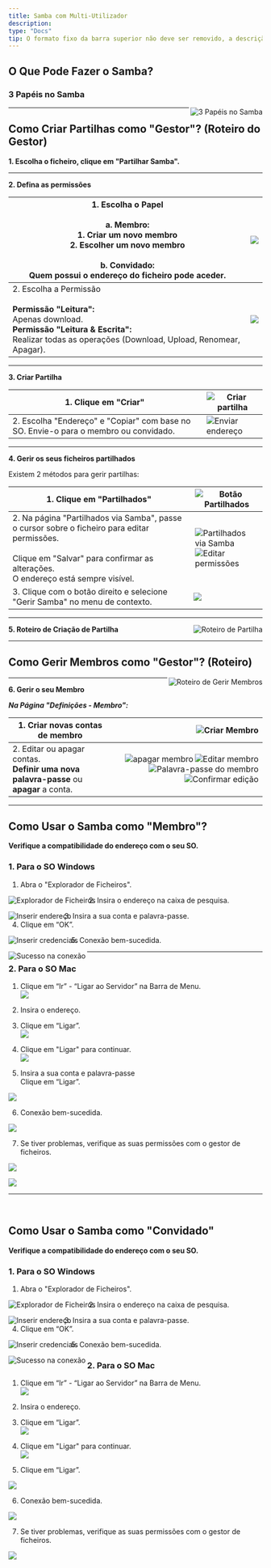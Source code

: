 ```yaml
---
title: Samba com Multi-Utilizador
description: 
type: "Docs"
tip: O formato fixo da barra superior não deve ser removido, a descrição é a descrição do artigo, se não preenchida será capturada a primeira parte do conteúdo
---
```


## O Que Pode Fazer o Samba?

### 3 Papéis no Samba
<img align="right" src="https://manage.icewhale.io/api/static/docs/1728713979484_image.png" alt="3 Papéis no Samba">

---

## Como Criar Partilhas como "Gestor"? (Roteiro do Gestor)

**1. Escolha o ficheiro, clique em "Partilhar Samba".**

---

**2. Defina as permissões**

| 1. Escolha o Papel <br><br> a. Membro:<br> 1. Criar um novo membro<br>2. Escolher um novo membro<br><br> b. Convidado:<br>Quem possui o endereço do ficheiro pode aceder. | ![](https://manage.icewhale.io/api/static/docs/1728719197031_image.png) |
| -------- | ----- |
| 2. Escolha a Permissão<br><br> **Permissão "Leitura":** <br> Apenas download.<br> **Permissão "Leitura & Escrita":** <br> Realizar todas as operações (Download, Upload, Renomear, Apagar). | ![](https://manage.icewhale.io/api/static/docs/1728719216869_image.png)|

---

**3. Criar Partilha**


| 1. Clique em "Criar" | <img align="right" src="https://manage.icewhale.io/api/static/docs/1728638375493_image.png" alt="Criar partilha"> |
| -------- | ----- |
| 2. Escolha "Endereço" e "Copiar" com base no SO. Envie-o para o membro ou convidado. | <img align="right" src="https://manage.icewhale.io/api/static/docs/1728638496968_image.png" alt="Enviar endereço"> |

---

**4. Gerir os seus ficheiros partilhados**

Existem 2 métodos para gerir partilhas:


| 1. Clique em "Partilhados" | <img align="right" src="https://manage.icewhale.io/api/static/docs/1728638620287_image.png" alt="Botão Partilhados"> |
| -------- | ----- |
| 2. Na página "Partilhados via Samba", passe o cursor sobre o ficheiro para editar permissões.<br><br> Clique em "Salvar" para confirmar as alterações.<br> O endereço está sempre visível. | <img align="right" src="https://manage.icewhale.io/api/static/docs/1728638763045_image.png" alt="Partilhados via Samba"><br><img align="right" src="https://manage.icewhale.io/api/static/docs/1728638801741_image.png" alt="Editar permissões"> |
| 3. Clique com o botão direito e selecione "Gerir Samba" no menu de contexto.  | ![](https://manage.icewhale.io/api/static/docs/1728714108676_image.png) |

---

**5. Roteiro de Criação de Partilha**
<img align="right" src="https://manage.icewhale.io/api/static/docs/1728714127575_image.png" alt="Roteiro de Partilha">

---

## Como Gerir Membros como "Gestor"? (Roteiro)

<img align="right" src="https://manage.icewhale.io/api/static/docs/1728714150294_image.png" alt="Roteiro de Gerir Membros">

---

**6. Gerir o seu Membro**

***Na Página "Definições - Membro":***

| 1. Criar novas contas de membro | <img align="right" src="https://manage.icewhale.io/api/static/docs/1728639235564_image.png" alt="Criar Membro"> |
| -------- | ----- |
| 2. Editar ou apagar contas.<br> **Definir uma nova palavra-passe** ou **apagar** a conta. | <img align="right" src="https://manage.icewhale.io/api/static/docs/1728639475546_image.png" alt="Editar membro"><img align="right" src="https://manage.icewhale.io/api/static/docs/1728639486206_image.png" alt=" apagar membro"><img align="right" src="https://manage.icewhale.io/api/static/docs/1728639504689_image.png" alt="Palavra-passe do membro"><img align="right" src="https://manage.icewhale.io/api/static/docs/1728639516436_image.png" alt="Confirmar edição"> |

---

## Como Usar o Samba como "Membro"?

**Verifique a compatibilidade do endereço com o seu SO.**

### 1. Para o SO Windows

1. Abra o "Explorador de Ficheiros".  
<img align="left" src="https://manage.icewhale.io/api/static/docs/1728370332527_4.1.png" alt="Explorador de Ficheiros">

2. Insira o endereço na caixa de pesquisa.  
<img align="left" src="https://manage.icewhale.io/api/static/docs/1728370346032_4.2.png" alt="Inserir endereço">

3. Insira a sua conta e palavra-passe.  
4. Clique em “OK”.  
<img align="left" src="https://manage.icewhale.io/api/static/docs/1728370367682_4.3.png" alt="Inserir credenciais">

5. Conexão bem-sucedida.  
<img align="left" src="https://manage.icewhale.io/api/static/docs/1728370378592_4.4.png" alt="Sucesso na conexão">

---

### 2. Para o SO Mac

1. Clique em “Ir” - “Ligar ao Servidor” na Barra de Menu.  
![](https://manage.icewhale.io/api/static/docs/1728716756088_image.png)

2. Insira o endereço.  
3. Clique em “Ligar”.  
![](https://manage.icewhale.io/api/static/docs/1728716774112_image.png)

4. Clique em "Ligar" para continuar.  
![](https://manage.icewhale.io/api/static/docs/1728716793165_image.png)


5. Insira a sua conta e palavra-passe <br> Clique em “Ligar”.

![](https://manage.icewhale.io/api/static/docs/1728717010704_image.png)



6. Conexão bem-sucedida.


![](https://manage.icewhale.io/api/static/docs/1728716826383_image.png)

7. Se tiver problemas, verifique as suas permissões com o gestor de ficheiros.

![](https://manage.icewhale.io/api/static/docs/1728717094721_image.png)


![](https://manage.icewhale.io/api/static/docs/1728716835239_image.png)


---
<br>

## Como Usar o Samba como "Convidado"

**Verifique a compatibilidade do endereço com o seu SO.**

### 1. Para o SO Windows

1. Abra o "Explorador de Ficheiros".  
<img align="left" src="https://manage.icewhale.io/api/static/docs/1728370332527_4.1.png" alt="Explorador de Ficheiros">

2. Insira o endereço na caixa de pesquisa.  
<img align="left" src="https://manage.icewhale.io/api/static/docs/1728370346032_4.2.png" alt="Inserir endereço">

3. Insira a sua conta e palavra-passe.  
4. Clique em “OK”.  
<img align="left" src="https://manage.icewhale.io/api/static/docs/1728370367682_4.3.png" alt="Inserir credenciais">

5. Conexão bem-sucedida.  
<img align="left" src="https://manage.icewhale.io/api/static/docs/1728370378592_4.4.png" alt="Sucesso na conexão">


### 2. Para o SO Mac

1. Clique em “Ir” - “Ligar ao Servidor” na Barra de Menu.  
![](https://manage.icewhale.io/api/static/docs/1728716756088_image.png)

2. Insira o endereço.  
3. Clique em “Ligar”.  
![](https://manage.icewhale.io/api/static/docs/1728716774112_image.png)

4. Clique em "Ligar" para continuar.  
![](https://manage.icewhale.io/api/static/docs/1728716793165_image.png)


5. Clique em “Ligar”.  

![](https://manage.icewhale.io/api/static/docs/1728716808184_image.png)

6. Conexão bem-sucedida.  

![](https://manage.icewhale.io/api/static/docs/1728717283253_image.png)

7. Se tiver problemas, verifique as suas permissões com o gestor de ficheiros.  

![](https://manage.icewhale.io/api/static/docs/1728716835239_image.png)